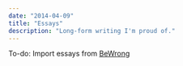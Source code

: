 ```yaml
---
date: "2014-04-09"
title: "Essays"
description: "Long-form writing I'm proud of."
---
```



To-do: Import essays from [BeWrong](https://bewrong.substack.com) 